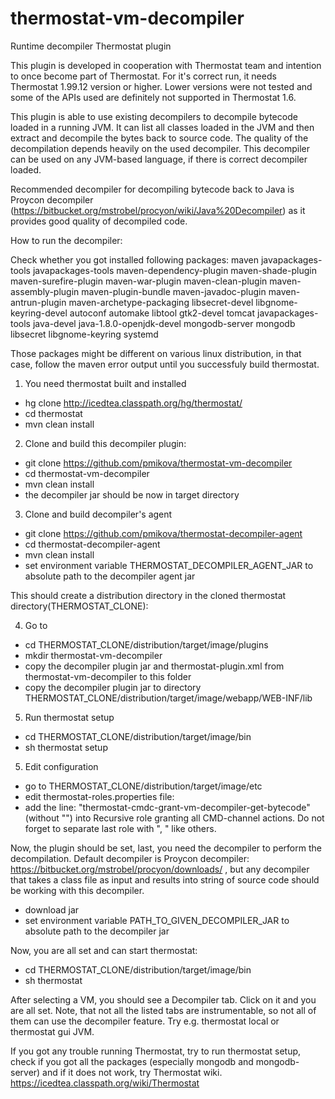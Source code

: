 # thermostat-vm-decompiler
Runtime decompiler Thermostat plugin

This plugin is developed in cooperation with Thermostat team and intention to once become part of Thermostat. For it's correct run, it needs Thermostat 1.99.12 version or higher. Lower versions were not tested and some of the APIs used are definitely not supported in Thermostat 1.6.

This plugin is able to use existing decompilers to decompile bytecode loaded in a running JVM. It can list all classes loaded in the JVM and then extract and decompile the bytes back to source code. The quality of the decompilation depends heavily on the used decompiler. This decompiler can be used on any JVM-based language, if there is correct decompiler loaded.

Recommended decompiler for decompiling bytecode back to Java is Proycon decompiler (https://bitbucket.org/mstrobel/procyon/wiki/Java%20Decompiler) as it provides good quality of decompiled code.

How to run the decompiler:

Check whether you got installed following packages: maven javapackages-tools javapackages-tools maven-dependency-plugin  maven-shade-plugin maven-surefire-plugin  maven-war-plugin maven-clean-plugin maven-assembly-plugin maven-plugin-bundle maven-javadoc-plugin maven-antrun-plugin maven-archetype-packaging libsecret-devel libgnome-keyring-devel autoconf automake libtool gtk2-devel tomcat javapackages-tools java-devel java-1.8.0-openjdk-devel mongodb-server  mongodb  libsecret libgnome-keyring systemd 

Those packages might be different on various linux distribution, in that case, follow the maven error output until you successfuly build thermostat.

1. You need thermostat built and installed
 - hg clone http://icedtea.classpath.org/hg/thermostat/
 - cd thermostat
 - mvn clean install

2. Clone and build this decompiler plugin:
 - git clone https://github.com/pmikova/thermostat-vm-decompiler
 - cd thermostat-vm-decompiler
 - mvn clean install
 - the decompiler jar should be now in target directory

3. Clone and build decompiler's agent
 - git clone https://github.com/pmikova/thermostat-decompiler-agent
 - cd thermostat-decompiler-agent
 - mvn clean install
 - set environment variable THERMOSTAT_DECOMPILER_AGENT_JAR to absolute path to the decompiler agent jar

This should create a distribution directory in the cloned thermostat directory(THERMOSTAT_CLONE):

4. Go to 
 - cd THERMOSTAT_CLONE/distribution/target/image/plugins
 - mkdir thermostat-vm-decompiler
 - copy the decompiler plugin jar and thermostat-plugin.xml from thermostat-vm-decompiler to this folder
 - copy the decompiler plugin jar to directory THERMOSTAT_CLONE/distribution/target/image/webapp/WEB-INF/lib

5. Run thermostat setup
- cd THERMOSTAT_CLONE/distribution/target/image/bin 
- sh thermostat setup

5. Edit configuration
 - go to THERMOSTAT_CLONE/distribution/target/image/etc
 - edit thermostat-roles.properties file: 
 - add the line: "thermostat-cmdc-grant-vm-decompiler-get-bytecode" (without "") into Recursive role granting all CMD-channel actions. Do not forget to separate last role with ", \" like others.

Now, the plugin should be set, last, you need the decompiler to perform the decompilation.
Default decompiler is Proycon decompiler: https://bitbucket.org/mstrobel/procyon/downloads/ , but any decompiler that takes a class file as input and results into string of source code should be working with this decompiler. 
 - download jar
 - set environment variable PATH_TO_GIVEN_DECOMPILER_JAR to absolute path to the decompiler jar

Now, you are all set and can start thermostat:

- cd THERMOSTAT_CLONE/distribution/target/image/bin
- sh thermostat 

After selecting a VM, you should see a Decompiler tab. Click on it and you are all set. Note, that not all the listed tabs are instrumentable, so not all of them can use the decompiler feature. Try e.g. thermostat local or thermostat gui JVM.

If you got any trouble running Thermostat, try to run thermostat setup, check if you got all the packages (especially mongodb and mongodb-server) and if it does not work, try Thermostat wiki. https://icedtea.classpath.org/wiki/Thermostat

